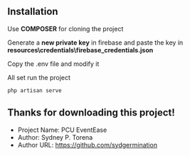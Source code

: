 


## Installation

Use **COMPOSER** for cloning the project

Generate a **new private key** in firebase and paste the key in **resources\credentials\firebase_credentials.json**

Copy the .env file and modify it

All set run the project

```bash
php artisan serve
```

## Thanks for downloading this project!

-   Project Name: PCU EventEase
-   Author: Sydney P. Torena
-   Author URL: https://github.com/sydgermination
